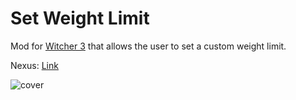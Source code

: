 # Set Weight Limit

Mod for [Witcher 3] that allows the user to set a custom weight limit.

Nexus: [Link](https://www.nexusmods.com/witcher3/mods/982)

![cover](media/cover.jpg)

[Witcher 3]: https://www.thewitcher.com/en/witcher3